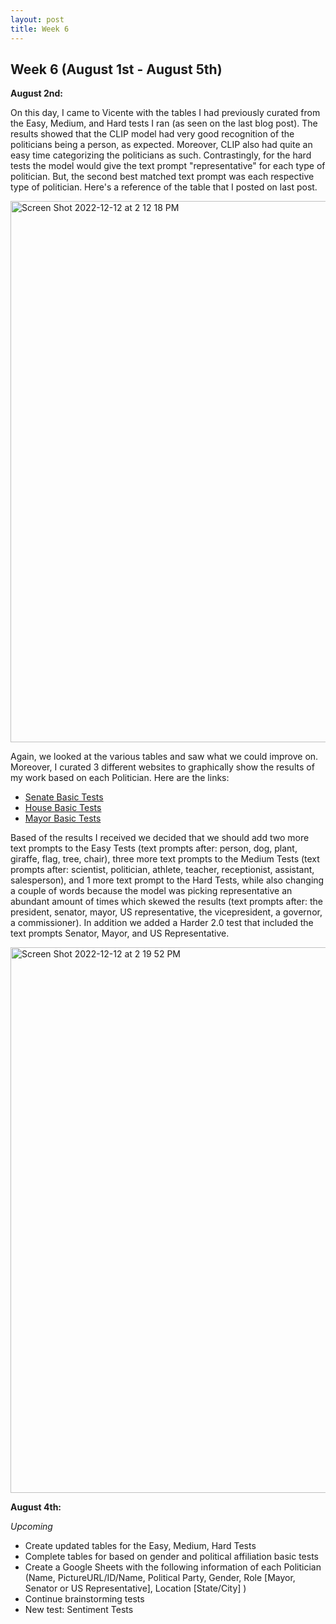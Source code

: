 ```yaml
---
layout: post
title: Week 6
---
```


## Week 6 (August 1st - August 5th)

**August 2nd:** <br/>  

On this day, I came to Vicente with the tables I had previously curated from the Easy, Medium, and Hard tests I ran (as seen on the last blog post). The results showed that the CLIP model had very good recognition of the politicians being a person, as expected. Moreover, CLIP also had quite an easy time categorizing the politicians as such. Contrastingly, for the hard tests the model would give the text prompt "representative" for each type of politician. But, the second best matched text prompt was each respective type of politician. Here's a reference of the table that I posted on last post.

<img width="866" alt="Screen Shot 2022-12-12 at 2 12 18 PM" src="https://user-images.githubusercontent.com/52052151/207166235-e705fde7-a618-4db9-afa8-68ad34799b95.png">

Again, we looked at the various tables and saw what we could improve on. Moreover, I curated 3 different websites to graphically show the results of my work based on each Politician. Here are the links:
- [Senate Basic Tests](basic-tests-on-senate.html)  
- [House Basic Tests](basic-tests-on-house.html)  
- [Mayor Basic Tests](basic-tests-on-mayors.html) 

Based of the results I received we decided that we should add two more text prompts to the Easy Tests (text prompts after: person, dog, plant, giraffe, flag, tree, chair), three more text prompts to the Medium Tests (text prompts after: scientist, politician, athlete, teacher, receptionist, assistant, salesperson), and 1 more text prompt to the Hard Tests, while also changing a couple of words because the model was picking representative an abundant amount of times which skewed the results (text prompts after: the president, senator, mayor, US representative, the vicepresident, a governor, a commissioner). In addition we added a Harder 2.0 test that included the text prompts Senator, Mayor, and US Representative.

<img width="873" alt="Screen Shot 2022-12-12 at 2 19 52 PM" src="https://user-images.githubusercontent.com/52052151/207167464-12926a90-b1b3-4683-a74f-9afdd8d9773f.png">

**August 4th:** <br/> 



*Upcoming*
- Create updated tables for the Easy, Medium, Hard Tests 
- Complete tables for based on gender and political affiliation basic tests
- Create a Google Sheets with the following information of each Politician (Name, PictureURL/ID/Name, Political Party, Gender, Role [Mayor, Senator or US Representative], Location [State/City]
)
- Continue brainstorming tests
- New test: Sentiment Tests
